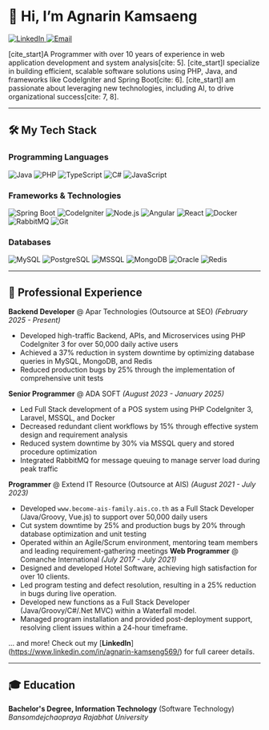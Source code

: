 # 👋 Hi, I’m Agnarin Kamsaeng

<p align="left">
  <a href="https://linkedin.com/in/agnarin" target="_blank">
    <img src="https://img.shields.io/badge/LinkedIn-0077B5?style=for-the-badge&logo=linkedin&logoColor=white" alt="LinkedIn"/>
  </a>
  <a href="mailto:agnarin.kamsaeng@gmail.com">
    <img src="https://img.shields.io/badge/Email-D14836?style=for-the-badge&logo=gmail&logoColor=white" alt="Email"/>
  </a>
</p>

[cite_start]A Programmer with over 10 years of experience in web application development and system analysis[cite: 5]. [cite_start]I specialize in building efficient, scalable software solutions using PHP, Java, and frameworks like CodeIgniter and Spring Boot[cite: 6]. [cite_start]I am passionate about leveraging new technologies, including AI, to drive organizational success[cite: 7, 8].

---

## 🛠️ My Tech Stack

### Programming Languages
<p align="left">
  <img src="https://img.shields.io/badge/Java-ED8B00?style=for-the-badge&logo=openjdk&logoColor=white" alt="Java"/>
  <img src="https://img.shields.io/badge/PHP-777BB4?style=for-the-badge&logo=php&logoColor=white" alt="PHP"/>
  <img src="https://img.shields.io/badge/TypeScript-3178C6?style=for-the-badge&logo=typescript&logoColor=white" alt="TypeScript"/>
  <img src="https://img.shields.io/badge/C%23-239120?style=for-the-badge&logo=c-sharp&logoColor=white" alt="C#"/>
  <img src="https://img.shields.io/badge/JavaScript-F7DF1E?style=for-the-badge&logo=javascript&logoColor=black" alt="JavaScript"/>
</p>

### Frameworks & Technologies
<p align="left">
  <img src="https://img.shields.io/badge/Spring_Boot-6DB33F?style=for-the-badge&logo=spring-boot&logoColor=white" alt="Spring Boot"/>
  <img src="https://img.shields.io/badge/CodeIgniter-EF4223?style=for-the-badge&logo=codeigniter&logoColor=white" alt="CodeIgniter"/>
  <img src="https://img.shields.io/badge/Node.js-339933?style=for-the-badge&logo=nodedotjs&logoColor=white" alt="Node.js"/>
  <img src="https://img.shields.io/badge/Angular-DD0031?style=for-the-badge&logo=angular&logoColor=white" alt="Angular"/>
  <img src="https://img.shields.io/badge/React-61DAFB?style=for-the-badge&logo=react&logoColor=black" alt="React"/>
  <img src="https://img.shields.io/badge/Docker-2496ED?style=for-the-badge&logo=docker&logoColor=white" alt="Docker"/>
  <img src="https://img.shields.io/badge/RabbitMQ-FF6600?style=for-the-badge&logo=rabbitmq&logoColor=white" alt="RabbitMQ"/>
  <img src="https://img.shields.io/badge/Git-F05032?style=for-the-badge&logo=git&logoColor=white" alt="Git"/>
</p>

### Databases
<p align="left">
  <img src="https://img.shields.io/badge/MySQL-4479A1?style=for-the-badge&logo=mysql&logoColor=white" alt="MySQL"/>
  <img src="https://img.shields.io/badge/PostgreSQL-4169E1?style=for-the-badge&logo=postgresql&logoColor=white" alt="PostgreSQL"/>
  <img src="https://img.shields.io/badge/Microsoft_SQL_Server-CC2927?style=for-the-badge&logo=microsoft-sql-server&logoColor=white" alt="MSSQL"/>
  <img src="https://img.shields.io/badge/MongoDB-47A248?style=for-the-badge&logo=mongodb&logoColor=white" alt="MongoDB"/>
  <img src="https://img.shields.io/badge/Oracle-F80000?style=for-the-badge&logo=oracle&logoColor=white" alt="Oracle"/>
  <img src="https://img.shields.io/badge/Redis-DC382D?style=for-the-badge&logo=redis&logoColor=white" alt="Redis"/>
</p>

---

## 🚀 Professional Experience

**Backend Developer** @ Apar Technologies (Outsource at SEO)
*(February 2025 - Present)*
-  Developed high-traffic Backend, APIs, and Microservices using PHP CodeIgniter 3 for over 50,000 daily active users
-  Achieved a 37% reduction in system downtime by optimizing database queries in MySQL, MongoDB, and Redis
- Reduced production bugs by 25% through the implementation of comprehensive unit tests

**Senior Programmer** @ ADA SOFT
*(August 2023 - January 2025)*
-   Led Full Stack development of a POS system using PHP CodeIgniter 3, Laravel, MSSQL, and Docker
-   Decreased redundant client workflows by 15% through effective system design and requirement analysis
-   Reduced system downtime by 30% via MSSQL query and stored procedure optimization
-   Integrated RabbitMQ for message queuing to manage server load during peak traffic

**Programmer** @ Extend IT Resource (Outsource at AIS)
*(August 2021 - July 2023)*
-   Developed `www.become-ais-family.ais.co.th` as a Full Stack Developer (Java/Groovy, Vue.js) to support over 50,000 daily users
-   Cut system downtime by 25% and production bugs by 20% through database optimization and unit testing
-   Operated within an Agile/Scrum environment, mentoring team members and leading requirement-gathering meetings
**Web Programmer** @ Comanche International
*(July 2017 - July 2021)*
-   Designed and developed Hotel Software, achieving high satisfaction for over 10 clients.
-   Led program testing and defect resolution, resulting in a 25% reduction in bugs during live operation.
-   Developed new functions as a Full Stack Developer (Java/Groovy/C#/.Net MVC) within a Waterfall model.
-   Managed program installation and provided post-deployment support, resolving client issues within a 24-hour timeframe.

... and more! Check out my [**LinkedIn**] (https://www.linkedin.com/in/agnarin-kamseng569/) for full career details.

---

## 🎓 Education

**Bachelor's Degree, Information Technology** (Software Technology)
*Bansomdejchaopraya Rajabhat University*
